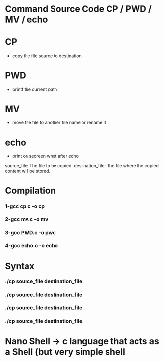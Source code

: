 # Command Source Code CP / PWD / MV / echo
# CP   
-  copy the file source to destination 
# PWD  
-  printf the current path
# MV   
-  move the file to another file name or rename it
# echo 
- print on secreen what after echo


source_file: The file to be copied.
destination_file: The file where the copied content will be stored.

# Compilation
### 1-gcc cp.c -o cp
### 2-gcc mv.c -o mv
### 3-gcc PWD.c -o pwd
### 4-gcc echo.c -o echo

# Syntax 
### ./cp source_file destination_file
### ./cp source_file destination_file
### ./cp source_file destination_file
### ./cp source_file destination_file
# Nano Shell ->  c language that acts as a Shell (but very simple shell
